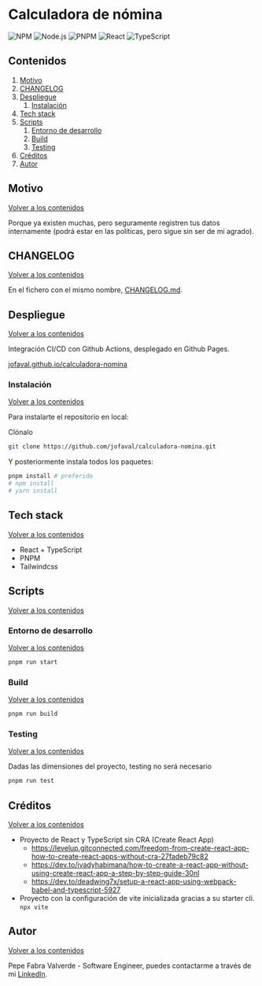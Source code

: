# Calculadora de nómina

![NPM](https://img.shields.io/badge/npm-8.12.1-green?color=green&style=flat)&nbsp;![Node.js](https://img.shields.io/badge/node-v18.5.0-green?color=green&style=flat)&nbsp;![PNPM](https://img.shields.io/badge/pnpm-7.11.0-yellow?color=yellow&style=flat)&nbsp;![React](https://img.shields.io/badge/react-18.2.0-blue?color=blue&style=flat)&nbsp;![TypeScript](https://img.shields.io/badge/typescript-4.8.3-blue?color=blue&style=flat)

## Contenidos

1. [Motivo](#motivo)
1. [CHANGELOG](#changelog)
1. [Despliegue](#despliegue)
   1. [Instalación](#instalación)
1. [Tech stack](#tech-stack)
1. [Scripts](#scripts)
   1. [Entorno de desarrollo](#entorno-de-desarrollo)
   1. [Build](#build)
   1. [Testing](#testing)
1. [Créditos](#créditos)
1. [Autor](#autor)

## Motivo

[Volver a los contenidos](#contenidos)

Porque ya existen muchas, pero seguramente registren tus datos internamente (podrá estar en las políticas, pero sigue sin ser de mi agrado).

## CHANGELOG

[Volver a los contenidos](#contenidos)

En el fichero con el mismo nombre, [CHANGELOG.md](./CHANGELOG.md).

## Despliegue

[Volver a los contenidos](#contenidos)

Integración CI/CD con Github Actions, desplegado en Github Pages.

[jofaval.github.io/calculadora-nomina](https://jofaval.github.io/calculadora-nomina)

### Instalación

[Volver a los contenidos](#contenidos)

Para instalarte el repositorio en local:

Clónalo

```bash
git clone https://github.com/jofaval/calculadora-nomina.git
```

Y posteriormente instala todos los paquetes:

```bash
pnpm install # preferido
# npm install
# yarn install
```

## Tech stack

[Volver a los contenidos](#contenidos)

- React + TypeScript
- PNPM
- Tailwindcss

## Scripts

[Volver a los contenidos](#contenidos)

### Entorno de desarrollo

[Volver a los contenidos](#contenidos)

```bash
pnpm run start
```

### Build

[Volver a los contenidos](#contenidos)

```bash
pnpm run build
```

### Testing

[Volver a los contenidos](#contenidos)

Dadas las dimensiones del proyecto, testing no será necesario

```bash
pnpm run test
```

## Créditos

[Volver a los contenidos](#contenidos)

- Proyecto de React y TypeScript sin CRA (Create React App)
  - https://levelup.gitconnected.com/freedom-from-create-react-app-how-to-create-react-apps-without-cra-27fadeb79c82
  - https://dev.to/ivadyhabimana/how-to-create-a-react-app-without-using-create-react-app-a-step-by-step-guide-30nl
  - https://dev.to/deadwing7x/setup-a-react-app-using-webpack-babel-and-typescript-5927
- Proyecto con la configuración de vite inicializada gracias a su starter cli. `npx vite`

## Autor

[Volver a los contenidos](#contenidos)

Pepe Fabra Valverde - Software Engineer, puedes contactarme a través de mi [LinkedIn](https://linkedin.com/in/jofaval).
